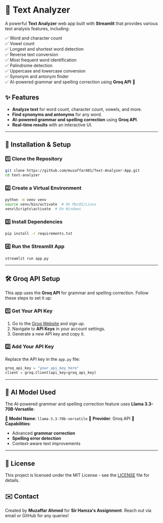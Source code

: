 # 📝 Text Analyzer

A powerful **Text Analyzer** web app built with **Streamlit** that provides various text analysis features, including:

✅ Word and character count  
✅ Vowel count  
✅ Longest and shortest word detection  
✅ Reverse text conversion  
✅ Most frequent word identification  
✅ Palindrome detection  
✅ Uppercase and lowercase conversion  
✅ Synonym and antonym finder  
✅ AI-powered grammar and spelling correction using **Groq API** 🚀  

## ✨ Features
- **Analyze text** for word count, character count, vowels, and more.
- **Find synonyms and antonyms** for any word.
- **AI-powered grammar and spelling correction** using **Groq API**.
- **Real-time results** with an interactive UI.

---

## 🚀 Installation & Setup

### 1️⃣ Clone the Repository
```bash
git clone https://github.com/muzaffar401/Text-Analyzer-App.git
cd text-analyzer
```

### 2️⃣ Create a Virtual Environment
```bash
python -m venv venv
source venv/bin/activate  # On MacOS/Linux
venv\Scripts\activate  # On Windows
```

### 3️⃣ Install Dependencies
```bash
pip install -r requirements.txt
```

### 4️⃣ Run the Streamlit App
```bash
streamlit run app.py
```

---

## 🛠️ Groq API Setup
This app uses the **Groq API** for grammar and spelling correction. Follow these steps to set it up:

### 1️⃣ Get Your API Key
1. Go to the [Groq Website](https://groq.com/) and sign up.
2. Navigate to **API Keys** in your account settings.
3. Generate a new API key and copy it.

### 2️⃣ Add Your API Key
Replace the API key in the `app.py` file:
```python
groq_api_key = "your_api_key_here"
client = groq.Client(api_key=groq_api_key)
```

---

## 🤖 AI Model Used
The AI-powered grammar and spelling correction feature uses **Llama 3.3-70B-Versatile**:

🔹 **Model Name**: `llama-3.3-70b-versatile`
🔹 **Provider**: Groq API
🔹 **Capabilities**:
  - Advanced **grammar correction**
  - **Spelling error detection**
  - Context-aware text improvements

---

## 📜 License
This project is licensed under the MIT License - see the [LICENSE](LICENSE) file for details.

## ✉️ Contact
Created by **Muzaffar Ahmed** for **Sir Hamza's Assignment**. Reach out via email or GitHub for any queries!


